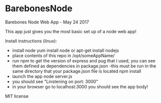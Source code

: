 # BarebonesNode
Barebones Node Web App - May 24 2017

This app just gives you the most basic set up of a node web app!

Install instructions (linux):

  - install node
        yum install node or apt-get install nodejs
  - place contents of this repo in /opt/someAppName/
  - run npm to get the version of express and pug that I used, you can see them defined as dependencies in package.json
       -this must be run in the same directory that your package.json file is located
        npm install
  - launch the app
        node server.js
  - you should see "Linstening on port: 3000"
  - in your browser go to localhost:3000 you should see the app body!

MIT license

